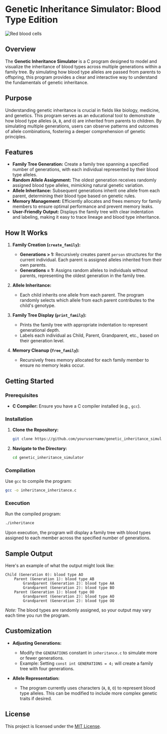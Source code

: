# Genetic Inheritance Simulator: Blood Type Edition

![Red blood cells](https://i.pinimg.com/1200x/4d/96/0a/4d960a78e2ab90eaf4bcd30dd698d6b5.jpg)

## Overview

The **Genetic Inheritance Simulator** is a C program designed to model and visualize the inheritance of blood types across multiple generations within a family tree. By simulating how blood type alleles are passed from parents to offspring, this program provides a clear and interactive way to understand the fundamentals of genetic inheritance.

## Purpose

Understanding genetic inheritance is crucial in fields like biology, medicine, and genetics. This program serves as an educational tool to demonstrate how blood type alleles (`A`, `B`, and `O`) are inherited from parents to children. By simulating multiple generations, users can observe patterns and outcomes of allele combinations, fostering a deeper comprehension of genetic principles.

## Features

- **Family Tree Generation:** Create a family tree spanning a specified number of generations, with each individual represented by their blood type alleles.
- **Random Allele Assignment:** The oldest generation receives randomly assigned blood type alleles, mimicking natural genetic variation.
- **Allele Inheritance:** Subsequent generations inherit one allele from each parent, determining their blood type based on genetic rules.
- **Memory Management:** Efficiently allocates and frees memory for family members to ensure optimal performance and prevent memory leaks.
- **User-Friendly Output:** Displays the family tree with clear indentation and labeling, making it easy to trace lineage and blood type inheritance.

## How It Works

1. **Family Creation (`create_family`):**
   - **Generations > 1:** Recursively creates parent `person` structures for the current individual. Each parent is assigned alleles inherited from their own parents.
   - **Generations = 1:** Assigns random alleles to individuals without parents, representing the oldest generation in the family tree.

2. **Allele Inheritance:**
   - Each child inherits one allele from each parent. The program randomly selects which allele from each parent contributes to the child's genotype.

3. **Family Tree Display (`print_family`):**
   - Prints the family tree with appropriate indentation to represent generational depth.
   - Labels each individual as Child, Parent, Grandparent, etc., based on their generation level.

4. **Memory Cleanup (`free_family`):**
   - Recursively frees memory allocated for each family member to ensure no memory leaks occur.

## Getting Started

### Prerequisites

- **C Compiler:** Ensure you have a C compiler installed (e.g., `gcc`).

### Installation

1. **Clone the Repository:**
   ```bash
   git clone https://github.com/yourusername/genetic_inheritance_simulator.git
   ```
   
2. **Navigate to the Directory:**
   ```bash
   cd genetic_inheritance_simulator
   ```

### Compilation

Use `gcc` to compile the program:

```bash
gcc -o inheritance_inheritance.c
```

### Execution

Run the compiled program:

```bash
./inheritance
```

Upon execution, the program will display a family tree with blood types assigned to each member across the specified number of generations.

## Sample Output

Here's an example of what the output might look like:

```
Child (Generation 0): blood type AO
    Parent (Generation 1): blood type AB
        Grandparent (Generation 2): blood type AA
        Grandparent (Generation 2): blood type BO
    Parent (Generation 1): blood type OO
        Grandparent (Generation 2): blood type AO
        Grandparent (Generation 2): blood type OO
```

*Note:* The blood types are randomly assigned, so your output may vary each time you run the program.

## Customization

- **Adjusting Generations:**
  - Modify the `GENERATIONS` constant in `inheritance.c` to simulate more or fewer generations.
  - Example: Setting `const int GENERATIONS = 4;` will create a family tree with four generations.

- **Allele Representation:**
  - The program currently uses characters (`A`, `B`, `O`) to represent blood type alleles. This can be modified to include more complex genetic traits if desired.


## License

This project is licensed under the [MIT License](LICENSE).

